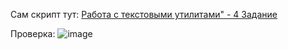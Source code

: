 Сам скрипт тут:
[Работа с текстовыми утилитами" - 4 Задание](https://github.com/stensil4rt/netology/blob/main/HomeWork/Переменные%20и%20условные%20операторы/4_Zadanie)

Проверка:
![image](https://user-images.githubusercontent.com/62753044/231105685-d0ed3d65-79c4-403f-a04d-74ac036ad338.png)
